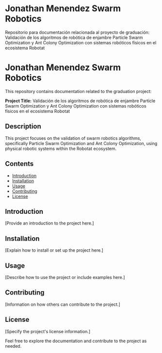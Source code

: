 # Jonathan Menendez Swarm Robotics 
 Repositorio para documentación relacionada al proyecto de graduación:  Validación de los algoritmos de robótica de enjambre Particle Swarm Optimization y Ant Colony Optimization con sistemas robóticos físicos en el ecosistema Robotat

 # Jonathan Menendez Swarm Robotics

This repository contains documentation related to the graduation project:

**Project Title:** Validación de los algoritmos de robótica de enjambre Particle Swarm Optimization y Ant Colony Optimization con sistemas robóticos físicos en el ecosistema Robotat

## Description

This project focuses on the validation of swarm robotics algorithms, specifically Particle Swarm Optimization and Ant Colony Optimization, using physical robotic systems within the Robotat ecosystem.

## Contents

- [Introduction](#introduction)
- [Installation](#installation)
- [Usage](#usage)
- [Contributing](#contributing)
- [License](#license)

## Introduction

[Provide an introduction to the project here.]

## Installation

[Explain how to install or set up the project here.]

## Usage

[Describe how to use the project or include examples here.]

## Contributing

[Information on how others can contribute to the project.]

## License

[Specify the project's license information.]

Feel free to explore the documentation and contribute to the project as needed.

